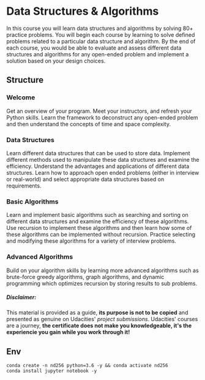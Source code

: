 # Data Structures & Algorithms
In this course you will learn data structures and algorithms by solving 80+ practice problems. You will begin each course by learning to solve defined problems related to a particular data structure and algorithm. By the end of each course, you would be able to evaluate and assess different data structures and algorithms for any open-ended problem and implement a solution based on your design choices.

## Structure
### Welcome
Get an overview of your program. Meet your instructors, and refresh your Python skills. Learn the framework to deconstruct any open-ended problem and then understand the concepts of time and space complexity.

### Data Structures
Learn different data structures that can be used to store data. Implement different methods used to manipulate these data structures and examine the efficiency. Understand the advantages and applications of different data structures. Learn how to approach open ended problems (either in interview or real-world) and select appropriate data structures based on requirements.

### Basic Algorithms
Learn and implement basic algorithms such as searching and sorting on different data structures and examine the efficiency of these algorithms. Use recursion to implement these algorithms and then learn how some of these algorithms can be implemented without recursion. Practice selecting and modifying these algorithms for a variety of interview problems.

### Advanced Algorithms
Build on your algorithm skills by learning more advanced algorithms such as brute-force greedy algorithms, graph algorithms, and dynamic programming which optimizes recursion by storing results to sub problems.



##### Disclaimer:
This material is provided as a guide, __its purpose is not to be copied__ and presented as genuine on Udacities' _project submissions_. Udacities' courses are a journey, __the certificate does not make you knowledgeable, it's the experiencie you gain while you work through it!__


## Env
```shell
conda create -n nd256 python=3.6 -y && conda activate nd256
conda install jupyter notebook -y


```